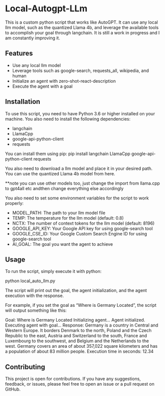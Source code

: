 # Local-Autogpt-LLm
This is a custom python script that works like AutoGPT. It can use any local llm model, such as the quantized Llama 4b, and leverage the available tools to accomplish your goal through langchain. It is still a work in progress and I am constantly improving it.

## Features

- Use any local llm model
- Leverage tools such as google-search, requests_all, wikipedia, and human
- Initialize an agent with zero-shot-react-description
- Execute the agent with a goal

## Installation

To use this script, you need to have Python 3.6 or higher installed on your machine. You also need to install the following dependencies:

- langchain
- LlamaCpp
- google-api-python-client
- requests

You can install them using pip:
pip install langchain LlamaCpp google-api-python-client requests


You also need to download a llm model and place it in your desired path. You can use the quantized Llama 4b model from here.

**note you can use other models too, just change the import from llama.cpp to gpt4all etc andthen change everything else accordingly
 
You also need to set some environment variables for the script to work properly:

- MODEL_PATH: The path to your llm model file
- TEMP: The temperature for the llm model (default: 0.8)
- NCTX: The number of context tokens for the llm model (default: 8196)
- GOOGLE_API_KEY: Your Google API key for using google-search tool
- GOOGLE_CSE_ID: Your Google Custom Search Engine ID for using google-search tool
- AI_GOAL: The goal you want the agent to achieve

## Usage

To run the script, simply execute it with python:

python local_auto_llm.py

The script will print out the goal, the agent initialization, and the agent execution with the response.

For example, if you set the goal as “Where is Germany Located”, the script will output something like this:

Goal: Where is Germany Located
Initializing agent...
Agent initialized.
Executing agent with goal...
Response: Germany is a country in Central and Western Europe. It borders Denmark to the north, Poland and the Czech Republic to the east, Austria and Switzerland to the south, France and Luxembourg to the southwest, and Belgium and the Netherlands to the west. Germany covers an area of about 357,022 square kilometers and has a population of about 83 million people.
Execution time in seconds: 12.34


## Contributing

This project is open for contributions. If you have any suggestions, feedback, or issues, please feel free to open an issue or a pull request on GitHub.




